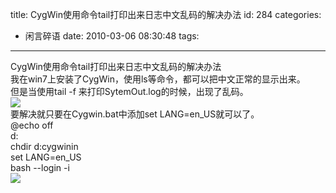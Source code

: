 title: CygWin使用命令tail打印出来日志中文乱码的解决办法
id: 284
categories:
  - 闲言碎语
date: 2010-03-06 08:30:48
tags:
---

CygWin使用命令tail打印出来日志中文乱码的解决办法
</br>我在win7上安装了CygWin，使用ls等命令，都可以把中文正常的显示出来。
</br>但是当使用tail -f 来打印SytemOut.log的时候，出现了乱码。
</br>![](http://m2.img.libdd.com/farm5/2012/0821/23/793B8BAE06AEA6F7A9DBB41E4549D40E5E50418D7D8E_500_160.jpg)</img>
</br>要解决就只要在Cygwin.bat中添加set LANG=en_US就可以了。
</br>@echo off
</br>d:
</br>chdir d:cygwinin
</br>set LANG=en_US
</br>bash --login -i
</br>![](http://m2.img.libdd.com/farm5/2012/0821/23/E23FA975989ECC690E227CD2FD873268DB21748D7D8E_500_131.jpg)</img>